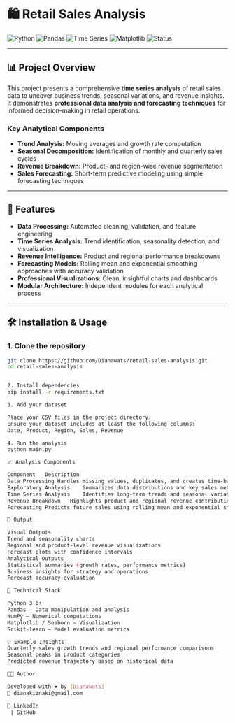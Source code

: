 # 🛍️ Retail Sales Analysis

![Python](https://img.shields.io/badge/Python-3.8%252B-blue)
![Pandas](https://img.shields.io/badge/Pandas-Data%2520Analysis-orange)
![Time Series](https://img.shields.io/badge/Time-Series-green)
![Matplotlib](https://img.shields.io/badge/Matplotlib-Visualization-red)
![Status](https://img.shields.io/badge/Status-Completed-brightgreen)

---

## 📊 Project Overview

This project presents a comprehensive **time series analysis** of retail sales data to uncover business trends, seasonal variations, and revenue insights.  
It demonstrates **professional data analysis and forecasting techniques** for informed decision-making in retail operations.

### Key Analytical Components
- **Trend Analysis:** Moving averages and growth rate computation  
- **Seasonal Decomposition:** Identification of monthly and quarterly sales cycles  
- **Revenue Breakdown:** Product- and region-wise revenue segmentation  
- **Sales Forecasting:** Short-term predictive modeling using simple forecasting techniques  

---

## 🚀 Features

- **Data Processing:** Automated cleaning, validation, and feature engineering  
- **Time Series Analysis:** Trend identification, seasonality detection, and visualization  
- **Revenue Intelligence:** Product and regional performance breakdowns  
- **Forecasting Models:** Rolling mean and exponential smoothing approaches with accuracy validation  
- **Professional Visualizations:** Clean, insightful charts and dashboards  
- **Modular Architecture:** Independent modules for each analytical process  

---

## 🛠️ Installation & Usage

### 1. Clone the repository
```bash
git clone https://github.com/Dianawats/retail-sales-analysis.git
cd retail-sales-analysis


2. Install dependencies
pip install -r requirements.txt

3. Add your dataset

Place your CSV files in the project directory.
Ensure your dataset includes at least the following columns:
Date, Product, Region, Sales, Revenue

4. Run the analysis
python main.py

📈 Analysis Components

Component	Description
Data Processing	Handles missing values, duplicates, and creates time-based features
Exploratory Analysis	Summarizes data distributions and key sales metrics
Time Series Analysis	Identifies long-term trends and seasonal variations
Revenue Breakdown	Highlights product and regional revenue contributions
Forecasting	Predicts future sales using rolling mean and exponential smoothing models

🎯 Output

Visual Outputs
Trend and seasonality charts
Regional and product-level revenue visualizations
Forecast plots with confidence intervals
Analytical Outputs
Statistical summaries (growth rates, performance metrics)
Business insights for strategy and operations
Forecast accuracy evaluation

🔧 Technical Stack

Python 3.8+
Pandas — Data manipulation and analysis
NumPy — Numerical computations
Matplotlib / Seaborn — Visualization
Scikit-learn — Model evaluation metrics

💡 Example Insights
Quarterly sales growth trends and regional performance comparisons
Seasonal peaks in product categories
Predicted revenue trajectory based on historical data

👩‍💻 Author

Developed with ❤️ by [Dianawats]
📧 dianakiznaki@gmail.com

🔗 LinkedIn
 | GitHub